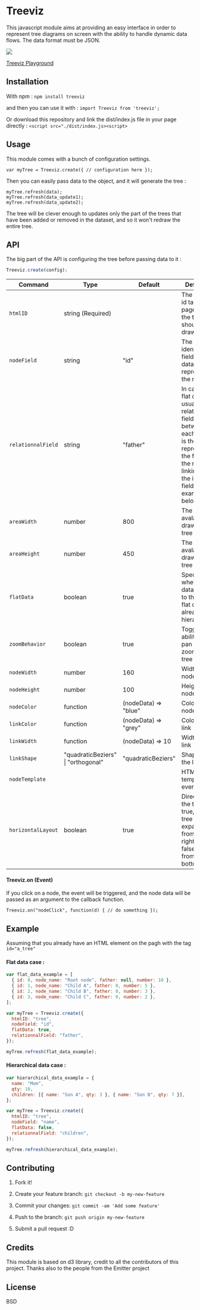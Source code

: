 # Treeviz

This javascript module aims at providing an easy interface in order to represent tree diagrams on screen with the ability to handle dynamic data flows. The data format must be JSON.

![](https://i.imgur.com/vyB2Erg.gif)

[Treeviz Playground](https://codepen.io/pierrecapo/pen/MPbBdv)

## Installation

With npm : `npm install treeviz`

and then you can use it with : `import Treeviz from 'treeviz';`

Or download this repository and link the dist/index.js file in your page directly : `<script src="./dist/index.js><script>`

## Usage

This module comes with a bunch of configuration settings.

`var myTree = Treeviz.create({ // configuration here });`

Then you can easily pass data to the object, and it will generate the tree :

```
myTree.refresh(data);
myTree.refresh(data_update1);
myTree.refresh(data_update2);
```

The tree will be clever enough to updates only the part of the trees that have been added or removed in the dataset, and so it won't redraw the entire tree.

## API

The big part of the API is configuring the tree before passing data to it :

```js
Treeviz.create(config);
```

| Command            | Type                               | Default              | Definition                                                                                                                                                                         |
| ------------------ | ---------------------------------- | -------------------- | ---------------------------------------------------------------------------------------------------------------------------------------------------------------------------------- |
| `htmlID`           | string (Required)                  |                      | The HTML id tag on the page where the tree should be drawn.                                                                                                                        |
| `nodeField`        | string                             | "id"                 | The unique identifier field in the dataset representing the node                                                                                                                   |
| `relationnalField` | string                             | "father"             | In case of flat dataset, usually the relationnal field between each node is the field representing the father of the node, linking it to the id of the field. (See example below). |
| `areaWidth`        | number                             | 800                  | The width avalaible for drawing the tree                                                                                                                                           |
| `areaHeight`       | number                             | 450                  | The height avalaible for drawing the tree                                                                                                                                          |
| `flatData`         | boolean                            | true                 | Specify whether the data passed to the tree is flat or already hierarchical                                                                                                        |
| `zoomBehavior`     | boolean                            | true                 | Toggle the ability to pan and zoom the tree                                                                                                                                        |
| `nodeWidth`        | number                             | 160                  | Width of a node in px                                                                                                                                                              |
| `nodeHeight`       | number                             | 100                  | Height of a node in px                                                                                                                                                             |
| `nodeColor`        | function                           | (nodeData) => "blue" | Color of the node                                                                                                                                                                  |
| `linkColor`        | function                           | (nodeData) => "grey" | Color of the link                                                                                                                                                                  |
| `linkWidth`        | function                           | (nodeData) => 10     | Width of the link                                                                                                                                                                  |
| `linkShape`        | "quadraticBeziers" \| "orthogonal" | "quadraticBeziers"   | Shape of the link                                                                                                                                                                  |
| `nodeTemplate`     |                                    |                      | HTML template for every node                                                                                                                                                       |
| `horizontalLayout` | boolean                            | true                 | Direction of the tree. If true, the tree expands from left to right. If false, it goes from top to bottom                                                                          |

#### Treeviz.on (Event)

If you click on a node, the event will be triggered, and the node data will be passed as an argument to the callback function.

`Treeviz.on("nodeClick", function(d) { // do something });`

## Example

Assuming that you already have an HTML element on the pagh with the tag `id="a_tree"`

#### Flat data case :

```js
var flat_data_example = [
  { id: 0, node_name: "Root node", father: null, number: 10 },
  { id: 1, node_name: "Child A", father: 0, number: 5 },
  { id: 2, node_name: "Child B", father: 0, number: 3 },
  { id: 3, node_name: "Child C", father: 0, number: 2 },
];

var myTree = Treeviz.create({
  htmlID: "tree",
  nodeField: "id",
  flatData: true,
  relationnalField: "father",
});

myTree.refresh(flat_data_example);
```

#### Hierarchical data case :

```js
var hierarchical_data_example = {
  name: "Mom",
  qty: 10,
  children: [{ name: "Son A", qty: 3 }, { name: "Son B", qty: 7 }],
};

var myTree = Treeviz.create({
  htmlID: "tree",
  nodeField: "name",
  flatData: false,
  relationnalField: "children",
});

myTree.refresh(hierarchical_data_example);
```

## Contributing

1. Fork it!

2. Create your feature branch: `git checkout -b my-new-feature`

3. Commit your changes: `git commit -am 'Add some feature'`

4. Push to the branch: `git push origin my-new-feature`

5. Submit a pull request :D

## Credits

This module is based on d3 library, credit to all the contributors of this project.
Thanks also to the people from the Emitter project

## License

BSD
